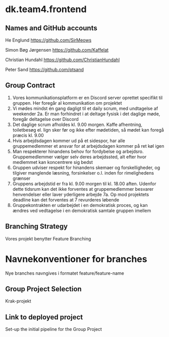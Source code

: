 # dk.team4.frontend

## Names and GitHub accounts
He Englund https://github.com/SirMeows 

Simon Bøg Jørgensen https://github.com/Kaffelat 

Christian Hundahl https://github.com/ChristianHundahl 

Peter Sand https://github.com/ptsand

## Group Contract
1. Vores kommunikationsplatform er en Discord server oprettet specifikt til gruppen. Her foregår al kommunikation om projektet
2. Vi mødes mindst én gang dagligt til et daily scrum, med undtagelse af weekender 
2a. Er man forhindret i at deltage fysisk i det daglige møde, foregår deltagelse over Discord
4. Det daglige scrum afholdes kl. 9.00 morgen. Kaffe afhentning, toiletbesøg el. lign sker før og ikke efter mødetiden, så mødet kan foregå præcis kl. 9.00
5. Hvis arbejdsdagen kommer ud på et sidespor, har alle gruppemedlemmer et ansvar for at arbejdsdagen kommer på ret køl igen
6. Man respekterer hinandens behov for fordybelse og arbejdsro. Gruppemedlemmer vælger selv deres arbejdssted, alt efter hvor medlemmet kan koncentrere sig bedst
7. Gruppen udviser respekt for hinandens skemaer og forskelligheder, og tilgiver manglende læsning, forsinkelser o.l. inden for rimelighedens grænser
8. Gruppens arbejdstid er fra kl. 9.00 morgen til kl. 18.00 aften. Udenfor dette tidsrum kan det ikke forventes at gruppemedlemmer besvarer henvendelser eller laver yderligere arbejde
7a. Op mod projektets deadline kan det forventes at 7 revurderes løbende 
9. Gruppekontrakten er udarbejdet i en demokratisk proces, og kan ændres ved vedtagelse i en demokratisk samtale gruppen imellem

## Branching Strategy
Vores projekt benytter Feature Branching
# Navnekonventioner for branches
Nye branches navngives i formatet feature/feature-name

## Group Project Selection
Krak-projekt

## Link to deployed project
Set-up the initial pipeline for the Group Project
